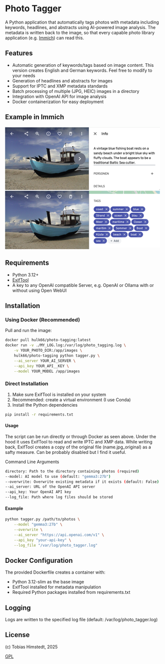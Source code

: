 # Photo Tagger
A Python application that automatically tags photos with metadata including keywords, headlines, and abstracts using AI-powered image analysis. The metadata is written back to the image, so that every capable photo library application (e.g. [Immich](https://immich.app/)) can read this.


## Features
- Automatic generation of keywords/tags based on image content. This version creates English and German keywords. Feel free to modify to your needs
- Generation of headlines and abstracts for images
- Support for IPTC and XMP metadata standards
- Batch processing of multiple (JPG, HEIC) images in a directory
- Integration with OpenAI API for image analysis
- Docker containerization for easy deployment

## Example in Immich
![Description](img/description.png)
![tags](img/tags.png)

## Requirements
- Python 3.12+
- [ExifTool](https://exiftool.org/)
- A key to any OpenAI compatible Server, e.g. OpenAI or Ollama with or without using Open WebUI

## Installation

### Using Docker (Recommended)
Pull and run the image:
```bash
docker pull hulk66/photo-tagging:latest
docker run -v ./MY_LOG.log:/var/log/photo_tagging.log \
    -v YOUR_PHOTO_DIR:/app/images \
    hulk66/photo-tagging python tagger.py \
    --ai_server YOUR_AI_SERVER \
    --api_key YOUR_API__KEY \
    --model YOUR_MODEL /app/images
```
### Direct Installation
1. Make sure ExifTool is installed on your system
2. Recommended: create a virtual environment (I use Conda)
3. Install the Python dependencies
```bash
pip install -r requirements.txt
```
#### Usage
The script can be run directly or through Docker as seen above. Under the hood it uses ExifTool to read and write IPTC and XMP data. While writing back, ExifTool creates a copy of the original file (name.jpg_original) as a safty measure. Can be probably disabled but I find it useful.

Command Line Arguments
```bash
directory: Path to the directory containing photos (required)
--model: AI model to use (default: "gemma3:27b")
--overwrite: Overwrite existing metadata if it exists (default: False)
--ai_server: URL of the OpenAI API server
--api_key: Your OpenAI API key
--log_file: Path where log files should be stored
````

#### Example
```bash
python tagger.py /path/to/photos \
    --model "gemma3:27b" \
    --overwrite \
    --ai_server "https://api.openai.com/v1" \
    --api_key "your-api-key" \
    --log_file "/var/log/photo_tagger.log"
```

## Docker Configuration
The provided Dockerfile creates a container with:

* Python 3.12-slim as the base image
* ExifTool installed for metadata manipulation
* Required Python packages installed from requirements.txt

## Logging
Logs are written to the specified log file (default: /var/log/photo_tagger.log)

## License
(c) Tobias Himstedt, 2025

[GPL](https://www.gnu.org/licenses/gpl-3.0.txt)
